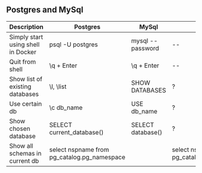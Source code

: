 ## Postgres and MySql 

|Description|Postgres|MySql|ANSI|
|---|---|---|---|
|Simply start using shell in Docker|psql -U postgres|mysql --password|--|
|Quit from shell|\q + Enter|\q + Enter|--|
|Show list of existing databases|\l, \list |SHOW DATABASES| ?|
|Use certain db|\c db_name|USE db_name| ?|
|Show chosen database|SELECT current_database()|SELECT database()|?|
|Show all schemas in current db|select nspname from pg_catalog.pg_namespace ||select nspname from pg_catalog.pg_namespace|



